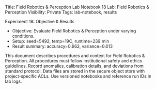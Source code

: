 Title: Field Robotics & Perception Lab Notebook 18
Lab: Field Robotics & Perception
Visibility: Private
Tags: lab-notebook, results

Experiment 18: Objective & Results
- Objective: Evaluate Field Robotics & Perception under varying conditions.
- Setup: seed=5492, temp=19C, runtime=239 min
- Result summary: accuracy=0.962, variance=0.013

This document describes procedures and context for Field Robotics & Perception.
All procedures must follow institutional safety and ethics guidelines.
Record anomalies, calibration details, and deviations from standard protocol.
Data files are stored in the secure object store with project-specific ACLs.
Use versioned notebooks and reference run IDs in lab logs.
